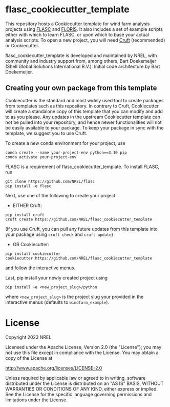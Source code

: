 # flasc_cookiecutter_template
This repository hosts a Cookiecutter template for wind farm analysis projects using [FLASC](https://github.com/NREL/flasc/) and [FLORIS](https://github.com/NREL/floris). It also includes a set of example scripts either with which to learn FLASC, or upon which to base your actual analysis scripts. To open a new project, you will need [Cruft](https://cruft.github.io/cruft/) (recommended) or Cookiecutter.

flasc_cookiecutter_template is developed and maintained by NREL, with community and industry support from, among others, Bart Doekemeijer (Shell Global Solutions International B.V.). Initial code architecture by Bart Doekemeijer.


## Creating your own package from this template
Cookiecutter is the standard and most widely used tool to create packages from templates such as this repository. In contrary to Cruft, Cookiecutter will create a standalone copy of this template that you can modify and add to as you please. Any updates in the upstream Cookiecutter template can not be pulled into your repository, and hence newer functionalities will not be easily available to your package. To keep your package in sync with the template, we suggest you to use Cruft. 

To create a new conda environment for your project, use
```
conda create --name your-project-env python==3.10 pip
conda activate your-project-env
```

FLASC is a requirement of flasc_cookiecutter_template. To install FLASC, run
```
git clone https://github.com/NREL/flasc
pip install -e flasc
```

Next, use one of the following to create your project:
* EITHER Cruft:
```
pip install cruft
cruft create https://github.com/NREL/flasc_cookiecutter_template
```
(If you use Cruft, you can pull any future updates from this template into your package using
`cruft check` and `cruft update`)

* OR Cookiecutter:
```
pip install cookiecutter
cookiecutter https://github.com/NREL/flasc_cookiecutter_template
```

and follow the interactive menus. 

Last, pip install your newly created project using
```
pip install -e <new_project_slug>/python
```
where `<new_project_slug>` is the project slug your provided in the interactive menus (defaults to `windfarm_example`).
# License

Copyright 2023 NREL

Licensed under the Apache License, Version 2.0 (the "License");
you may not use this file except in compliance with the License.
You may obtain a copy of the License at

   http://www.apache.org/licenses/LICENSE-2.0

Unless required by applicable law or agreed to in writing, software
distributed under the License is distributed on an "AS IS" BASIS,
WITHOUT WARRANTIES OR CONDITIONS OF ANY KIND, either express or implied.
See the License for the specific language governing permissions and
limitations under the License.

